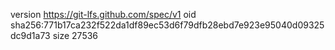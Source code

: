 version https://git-lfs.github.com/spec/v1
oid sha256:771b17ca232f522da1df89ec53d6f79dfb28ebd7e923e95040d09325dc9d1a73
size 27536
